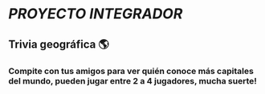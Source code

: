 # *PROYECTO INTEGRADOR*
## Trivia geográfica :earth_americas:
### Compite con tus amigos para ver quién conoce más capitales del mundo, pueden jugar entre 2 a 4 jugadores, mucha suerte!
